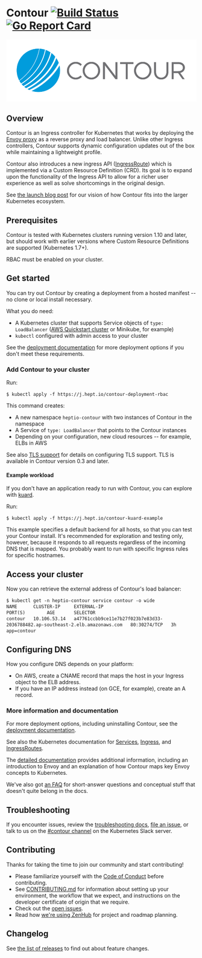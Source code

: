 # Contour [![Build Status][1]][2] [![Go Report Card][21]][22]

![Contour is fun at parties!](contour.png)

## Overview
Contour is an Ingress controller for Kubernetes that works by deploying the [Envoy proxy][13] as a reverse proxy and load balancer. Unlike other Ingress controllers, Contour supports dynamic configuration updates out of the box while maintaining a lightweight profile.

Contour also introduces a new ingress API ([IngressRoute][23]) which is implemented via a Custom Resource Definition (CRD). Its goal is to expand upon the functionality of the Ingress API to allow for a richer user experience as well as solve shortcomings in the original design.

See [the launch blog post][17] for our vision of how Contour fits into the larger Kubernetes ecosystem.

## Prerequisites

Contour is tested with Kubernetes clusters running version 1.10 and later, but should work with earlier versions where Custom Resource Definitions are supported (Kubernetes 1.7+).

RBAC must be enabled on your cluster.

## Get started

You can try out Contour by creating a deployment from a hosted manifest -- no clone or local install necessary.

What you do need:

- A Kubernetes cluster that supports Service objects of `type: LoadBalancer` ([AWS Quickstart cluster][9] or Minikube, for example)
- `kubectl` configured with admin access to your cluster

See the [deployment documentation][10] for more deployment options if you don't meet these requirements.

### Add Contour to your cluster

Run:

```
$ kubectl apply -f https://j.hept.io/contour-deployment-rbac
```

This command creates:

- A new namespace `heptio-contour` with two instances of Contour in the namespace
- A Service of `type: LoadBalancer` that points to the Contour instances
- Depending on your configuration, new cloud resources -- for example, ELBs in AWS

See also [TLS support](docs/tls.md) for details on configuring TLS support. TLS is available in Contour version 0.3 and later.

#### Example workload

If you don't have an application ready to run with Contour, you can explore with [kuard][14].

Run:

```
$ kubectl apply -f https://j.hept.io/contour-kuard-example
```

This example specifies a default backend for all hosts, so that you can test your Contour install. It's recommended for exploration and testing only, however, because it responds to all requests regardless of the incoming DNS that is mapped. You probably want to run with specific Ingress rules for specific hostnames.

## Access your cluster

Now you can retrieve the external address of Contour's load balancer:

```
$ kubectl get -n heptio-contour service contour -o wide
NAME      CLUSTER-IP     EXTERNAL-IP                                                                    PORT(S)        AGE       SELECTOR
contour   10.106.53.14   a47761ccbb9ce11e7b27f023b7e83d33-2036788482.ap-southeast-2.elb.amazonaws.com   80:30274/TCP   3h        app=contour
```

## Configuring DNS

How you configure DNS depends on your platform:

- On AWS, create a CNAME record that maps the host in your Ingress object to the ELB address.
- If you have an IP address instead (on GCE, for example), create an A record.

### More information and documentation

For more deployment options, including uninstalling Contour, see the [deployment documentation][10].

See also the Kubernetes documentation for [Services][11], [Ingress][12], and [IngressRoutes][23].

The [detailed documentation][3] provides additional information, including an introduction to Envoy and an explanation of how Contour maps key Envoy concepts to Kubernetes.

We've also got [an FAQ][18] for short-answer questions and conceptual stuff that doesn't quite belong in the docs.

## Troubleshooting

If you encounter issues, review the [troubleshooting docs][19], [file an issue][4], or talk to us on the [#contour channel][20] on the Kubernetes Slack server.

## Contributing

Thanks for taking the time to join our community and start contributing!

* Please familiarize yourself with the [Code of Conduct][8] before contributing.
* See [CONTRIBUTING.md][5] for information about setting up your environment, the workflow that we expect, and instructions on the developer certificate of origin that we require.
* Check out the [open issues][4].
* Read how [we're using ZenHub][24] for project and roadmap planning.

## Changelog

See [the list of releases][6] to find out about feature changes.

[0]: https://github.com/heptio
[1]: https://travis-ci.org/heptio/contour.svg?branch=master
[2]: https://travis-ci.org/heptio/contour
[3]: /
[4]: https://github.com/heptio/contour/issues
[5]: https:/github.com/heptio/contour/tree/v0.11.0/CONTRIBUTING.md
[6]: https://github.com/heptio/contour/releases
[8]: https:/github.com/heptio/contour/tree/v0.11.0/CODE_OF_CONDUCT.md
[9]: https://aws.amazon.com/quickstart/architecture/heptio-kubernetes/
[10]: /deploy-options.md
[11]: https://kubernetes.io/docs/concepts/services-networking/service/
[12]: https://kubernetes.io/docs/concepts/services-networking/ingress/
[13]: https://www.envoyproxy.io/
[14]: https://github.com/kubernetes-up-and-running/kuard
[16]: https://github.com/envoyproxy/envoy/issues/95
[17]: https://blog.heptio.com/making-it-easy-to-use-envoy-as-a-kubernetes-load-balancer-dde82959f171
[18]: https:/github.com/heptio/contour/tree/v0.11.0/FAQ.md
[19]: /troubleshooting.md
[20]: https://kubernetes.slack.com/messages/contour
[21]: https://goreportcard.com/badge/github.com/heptio/contour
[22]: https://goreportcard.com/report/github.com/heptio/contour
[23]: /ingressroute.md 
[24]: /zenhub.md 
